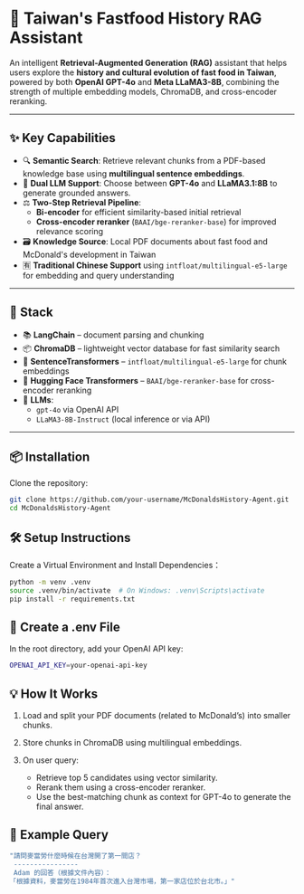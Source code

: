 # 🍔 Taiwan's Fastfood History RAG Assistant

An intelligent **Retrieval-Augmented Generation (RAG)** assistant that helps users explore the **history and cultural evolution of fast food in Taiwan**, powered by both **OpenAI GPT-4o** and **Meta LLaMA3-8B**, combining the strength of multiple embedding models, ChromaDB, and cross-encoder reranking.

---

## ✨ Key Capabilities

- 🔍 **Semantic Search**: Retrieve relevant chunks from a PDF-based knowledge base using **multilingual sentence embeddings**.
- 🧠 **Dual LLM Support**: Choose between **GPT-4o** and **LLaMA3.1:8B** to generate grounded answers.
- ⚖️ **Two-Step Retrieval Pipeline**:
  - **Bi-encoder** for efficient similarity-based initial retrieval
  - **Cross-encoder reranker** (`BAAI/bge-reranker-base`) for improved relevance scoring
- 🗃️ **Knowledge Source**: Local PDF documents about fast food and McDonald's development in Taiwan
- 🈶 **Traditional Chinese Support** using `intfloat/multilingual-e5-large` for embedding and query understanding

---

## 🧩 Stack

- 📚 **LangChain** – document parsing and chunking
- 📦 **ChromaDB** – lightweight vector database for fast similarity search
- 🧠 **SentenceTransformers** – `intfloat/multilingual-e5-large` for chunk embeddings
- 🔁 **Hugging Face Transformers** – `BAAI/bge-reranker-base` for cross-encoder reranking
- 🤖 **LLMs**:
  - `gpt-4o` via OpenAI API
  - `LLaMA3-8B-Instruct` (local inference or via API)

---

## 📦 Installation

Clone the repository:

```bash
git clone https://github.com/your-username/McDonaldsHistory-Agent.git
cd McDonaldsHistory-Agent
```

## 🛠 Setup Instructions
Create a Virtual Environment and Install Dependencies：
```bash
python -m venv .venv
source .venv/bin/activate  # On Windows: .venv\Scripts\activate
pip install -r requirements.txt
```
## 🔐 Create a .env File
In the root directory, add your OpenAI API key:
``` bash
OPENAI_API_KEY=your-openai-api-key
```
## 💡 How It Works
1. Load and split your PDF documents (related to McDonald’s) into smaller chunks.

2. Store chunks in ChromaDB using multilingual embeddings.

3. On user query:
   - Retrieve top 5 candidates using vector similarity. 
   - Rerank them using a cross-encoder reranker. 
   - Use the best-matching chunk as context for GPT-4o to generate the final answer.
## 🧪 Example Query
``` bash
"請問麥當勞什麼時候在台灣開了第一間店？
 ----------------
 Adam 的回答（根據文件內容）：
「根據資料，麥當勞在1984年首次進入台灣市場，第一家店位於台北市。」"
```